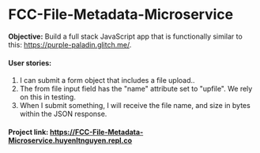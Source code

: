 # FCC-File-Metadata-Microservice

**Objective:** Build a full stack JavaScript app that is functionally similar to this: https://purple-paladin.glitch.me/.

#### User stories:

1. I can submit a form object that includes a file upload..
2. The from file input field has the "name" attribute set to "upfile". We rely on this in testing.
3. When I submit something, I will receive the file name, and size in bytes within the JSON response.

#### Project link: https://FCC-File-Metadata-Microservice.huyenltnguyen.repl.co
